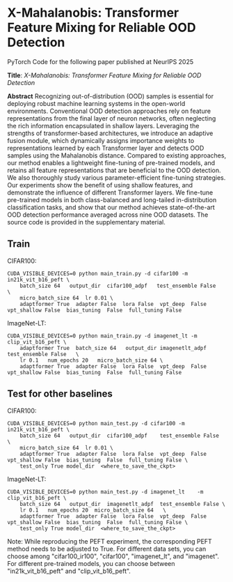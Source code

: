 # X-Mahalanobis: Transformer Feature Mixing for Reliable OOD Detection
PyTorch Code for the following paper published at NeurIPS 2025

<b>Title</b>: <i>X-Mahalanobis: Transformer Feature Mixing for Reliable OOD Detection</i> 

<b>Abstract</b>
Recognizing out-of-distribution (OOD) samples is essential for deploying robust machine learning systems in the open-world environments. Conventional OOD detection approaches rely on feature representations from the final layer of neuron networks, often neglecting the rich information encapsulated in shallow layers. Leveraging the strengths of transformer-based architectures, we introduce an adaptive fusion module, which dynamically assigns importance weights to representations learned by each Transformer layer and detects OOD samples using the Mahalanobis distance. Compared to existing approaches, our method enables a lightweight fine-tuning of pre-trained models, and retains all feature representations that are beneficial to the OOD detection. We also thoroughly study various parameter-efficient fine-tuning strategies. Our experiments show the benefit of using shallow features, and demonstrate the influence of different Transformer layers. We fine-tune pre-trained models in both class-balanced and long-tailed in-distribution classification tasks, and show that our method achieves state-of-the-art OOD detection performance averaged across nine OOD datasets. The source code is provided in the supplementary material.


## Train


CIFAR100:

```
CUDA_VISIBLE_DEVICES=0 python main_train.py -d cifar100 -m in21k_vit_b16_peft \
    batch_size 64   output_dir  cifar100_adpf   test_ensemble False   \
    micro_batch_size 64  lr 0.01 \
    adaptformer True  adapter False  lora False  vpt_deep  False  vpt_shallow False  bias_tuning  False  full_tuning False 
```


ImageNet-LT:

```
CUDA_VISIBLE_DEVICES=0 python main_train.py -d imagenet_lt -m clip_vit_b16_peft \
    adaptformer True  batch_size 64   output_dir imagenetlt_adpf  test_ensemble False   \
    lr 0.1   num_epochs 20   micro_batch_size 64 \
    adaptformer True  adapter False  lora False  vpt_deep  False  vpt_shallow False  bias_tuning  False  full_tuning False 
```

## Test for other baselines

CIFAR100:

```
CUDA_VISIBLE_DEVICES=0 python main_test.py -d cifar100 -m in21k_vit_b16_peft \
    batch_size 64   output_dir  cifar100_adpf    test_ensemble False   \
    micro_batch_size 64  lr 0.01 \
    adaptformer True  adapter False  lora False  vpt_deep  False  vpt_shallow False  bias_tuning  False  full_tuning False \
    test_only True model_dir  <where_to_save_the_ckpt>
```


ImageNet-LT:

```
CUDA_VISIBLE_DEVICES=0 python main_test.py -d imagenet_lt    -m clip_vit_b16_peft \
    batch_size 64   output_dir  imagenetlt_adpf  test_ensemble False \
    lr 0.1   num_epochs 20  micro_batch_size 64   \
    adaptformer True  adapter False  lora False  vpt_deep  False  vpt_shallow False  bias_tuning  False  full_tuning False \
    test_only True model_dir  <where_to_save_the_ckpt>
```

Note: While reproducing the PEFT experiment, the corresponding PEFT method needs to be adjusted to True. 
For different data sets, you can choose among "cifar100_ir100", "cifar100", "imagenet_lt", and "imagenet".
For different pre-trained models, you can choose between "in21k_vit_b16_peft" and "clip_vit_b16_peft".



